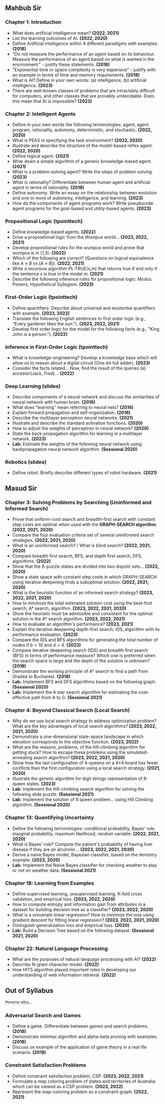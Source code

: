 ## Mahbub Sir

### Chapter 1: Introduction

* What does artificial intelligence mean? **(2022, 2021)**
* List the learning outcomes of AI. **(2022, 2020)**
* Define Artificial intelligence within 4 different paradigms with examples. **(2018)**
* "Do not measure the performance of an agent based on its behaviour. Measure the performance of an agent based on what is wanted in the environment." - justify these statements. **(2018)**
* "Exponential time or space complexity is very expensive" - justify with an example in terms of time and memory requirements. **(2018)**
* What is AI? Define in your own words: (a) intelligence, (b) artificial intelligence. **(2023)**
* There are well-known classes of problems that are intractably difficult for computers, and other classes that are provably undecidable. Does this mean that AI is impossible? **(2023)**

### Chapter 2: Intelligent Agents

* Define in your own words the following terminologies: agent, agent program, rationality, autonomy, deterministic, and stochastic. **(2022, 2020)**
* What is PEAS in specifying the task environment? **(2022, 2020)**
* Illustrate and describe the structure of the model-based reflex agent. **(2022, 2020)**
* Define logical agent. **(2021)**
* Write down a simple algorithm of a generic knowledge-based agent. **(2021)**
* What is a problem-solving agent? Write the steps of problem solving. **(2023)**
* What is rationality? Differentiate between human agent and artificial agent in terms of rationality. **(2018)**
* Define autonomy. Write an essay on the relationship between evolution and one or more of autonomy, intelligence, and learning. **(2023)**
* How do the components of agent programs work? Write pseudocode agent programs for the goal-based and utility-based agents. **(2023)**

### Propositional Logic (tpointtech)

* Define knowledge-based agents. **(2022)**
* Drive a propositional logic from the Wumpus world... **(2023, 2022, 2021)**
* Develop propositional rules for the wumpus world and prove that wumpus is in (1,3). **(2022)**
* Which of the following are correct? (Questions on logical equivalence like $A \equiv B$ vs $(A \equiv B)$). **(2022, 2021)**
* Write a recursive algorithm PL-TRUE(s,m) that returns true if and only if the sentence $s$ is true in the model $m$. **(2021)**
* Describe the following inference rules for propositional logic: Modus Ponens, Hypothetical Syllogism. **(2023)**

### First-Order Logic (tpointtech)

* Define quantifiers. Describe about universal and existential quantifiers with example. **(2023, 2022)**
* Translate the following English sentences to first order logic (e.g., "Every gardener likes the sun."). **(2023, 2022, 2021)**
* Develop first order logic for the model for the following facts (e.g., "King John is a person."). **(2022)**

### Inference in First-Order Logic (tpointtech)

* What is knowledge-engineering? Develop a knowledge base which will allow us to reason about a digital circuit (One-bit full adder). **(2023)**
* Consider the facts related... Now, find the result of the queries (a) ancestor(Jack, Fred)... **(2022)**

### Deep Learning (slides)

* Describe components of a neural network and discuss the similarities of neural network with human brain. **(2016)**
* What does "learning" mean referring to neural nets? **(2016)**
* Explain forward propagation and self-organization. **(2016)**
* Describe the multilayer perceptron neural networks. **(2021)**
* Illustrate and describe the standard activation functions. **(2020)**
* How to adjust the weights of perceptron in neural network? **(2020)**
* State the back-propagation algorithm for learning in a multilayer network. **(2023)**
* **Lab:** Estimate the weights of the following neural network using backpropagation neural network algorithm. **(Sessional 2020)**

### Robotics (slides)

* Define robot. Briefly describe different types of robot hardware. **(2021)**

## Masud Sir

### Chapter 3: Solving Problems by Searching (Uninformed and Informed Search)

* Prove that uniform-cost search and breadth-first search with constant step costs are optimal when used with the **GRAPH-SEARCH algorithm**. **(2022, 2021, 2020)**
* Compare the four evaluation criteria set of several uninformed search strategies. **(2022, 2021, 2020)**
* What is an uninformed search? / What is blind search? **(2022, 2021, 2020)**
* Compare breadth first search, BFS, and depth first search, DFS, algorithms. **(2022)**
* Show that the 8-puzzle states are divided into two disjoint sets... **(2022, 2020)**
* Show a state space with constant step costs in which GRAPH-SEARCH using iterative deepening finds a suboptimal solution. **(2022, 2021, 2020)**
* What is the heuristic function of an informed search strategy? **(2023, 2022, 2021, 2020)**
* How to minimize the total estimated solution cost using the best-first search, A\* search, algorithm. **(2023, 2022, 2021, 2020)**
* Show the heuristic must be admissible and consistent for the optimal solution in the A\* search algorithm. **(2023, 2022, 2021)**
* How to evaluate an algorithm's performance? **(2023, 2021)**
* Explain the iterative deepening depth-first search, IDS, algorithm with its performance evaluation. **(2023)**
* Compare the IDS and BFS algorithms for generating the total number of nodes if $b=10$ and $d=4$. **(2023)**
* Compare iterative deepening search (IDS) and breadth first search (BFS) in terms of performance measure? Which one is preferred when the search space is large and the depth of the solution is unknown? **(2018)**
* Demonstrate the working principle of A\* search to find a path from Oradea to Bucharest. **(2018)**
* **Lab:** Implement BFS and DFS algorithms based on the following graph. **(Sessional 2020)**
* **Lab:** Implement the A star search algorithm for estimating the cost-effective path from A to G. **(Sessional 2021)**

### Chapter 4: Beyond Classical Search (Local Search)

* Why do we use local search strategy to address optimization problem? What are the key advantages of local search algorithms? **(2023, 2022, 2021, 2020)**
* Demonstrate a one-dimensional state-space landscape in which elevation corresponds to the objective function. **(2023, 2022)**
* What are the reasons, problems, of the hill-climbing algorithm for getting stuck? How to escape these problems using the simulated-annealing search algorithm? **(2023, 2022, 2021, 2020)**
* Show how the last configuration of 4-queens on a 4×4 board has fewer conflicts than the first configuration using a local search strategy. **(2021, 2020)**
* Illustrate the genetic algorithm for digit strings representation of 8-queen states. **(2023)**
* **Lab:** Implement the Hill-climbing search algorithm for solving the following slide puzzle. **(Sessional 2021)**
* **Lab:** Implement the solution of 8 queen problem... using Hill Climbing algorithm. **(Sessional 2020)**

### Chapter 13: Quantifying Uncertainty

* Define the following terminologies: conditional probability, Bayes' rule, marginal probability, maximum likelihood, random variable. **(2022, 2021, 2020)**
* What is Bayes' rule? Compute the patient's probability of having liver disease if they are an alcoholic... **(2023, 2022, 2021, 2020)**
* Derive a naïve Bayes model, Bayesian classifier, based on the dentistry example. **(2023, 2020)**
* **Lab:** Implement the Naïve Bayes classifier for checking weather to play or not on weather data. **(Sessional 2021)**

### Chapter 18: Learning from Examples

* Define supervised learning, unsupervised learning, K-fold cross validation, and empirical loss. **(2023, 2022, 2020)**
* How to compute entropy and information gain from attributes in a dataset for building decision tree as a classifier? **(2023, 2022, 2020)**
* What is a univariate linear regression? How to minimize the loss using gradient descent for fitting linear regression? **(2023, 2022, 2021, 2020)**
* Distinguish generalization loss and empirical loss. **(2020)**
* **Lab:** Build a Decision Tree based on the following dataset. **(Sessional 2021, 2020)**

### Chapter 22: Natural Language Processing

* What are the purposes of natural language processing with AI? **(2022)**
* Describe N-gram character model. **(2022)**
* How HITS algorithm played important roles in developing our understanding of web information retrieval. **(2022)**

## Out of Syllabus

সিলেবাসের বাহিরে...

### Adversarial Search and Games

* Define a game. Differentiate between games and search problems. **(2018)**
* Demonstrate minimax algorithm and alpha-beta pruning with examples. **(2018)**
* Discuss on example of the application of game theory in a real life scenario. **(2018)**

### Constraint Satisfaction Problems

* Define constraint satisfaction problem, CSP. **(2023, 2022, 2021)**
* Formulate a map coloring problem of states and territories of Australia which can be viewed as a CSP problem. **(2023, 2022)**
* Represent the map-coloring problem as a constraint graph. **(2022, 2021)**
